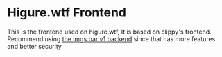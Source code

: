 # Higure.wtf Frontend

This is the frontend used on higure.wtf, It is based on clippy's frontend. Recommend using [the imgs.bar v1 backend](https://github.com/imgs-bar/Backend) since that has more features and better security
